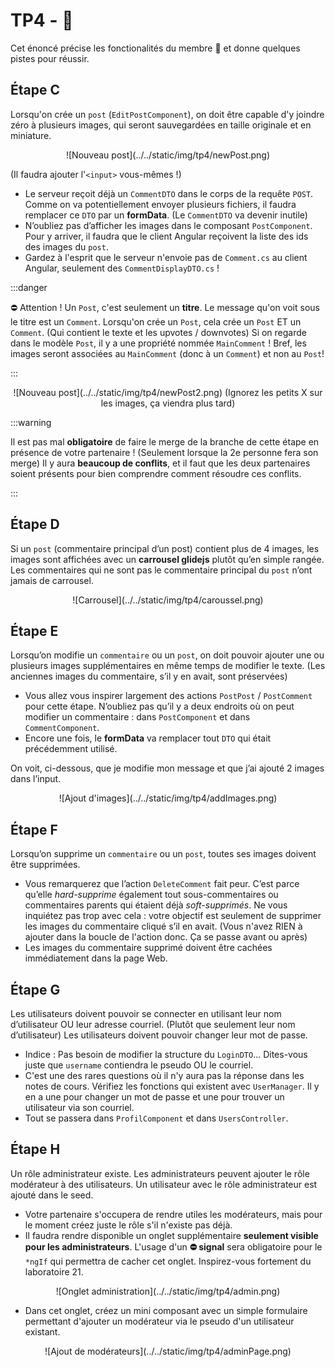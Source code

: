 # TP4 - 🛴

Cet énoncé précise les fonctionalités du membre 🛴 et donne quelques pistes pour réussir.

## Étape C

Lorsqu'on crée un `post` (`EditPostComponent`), on doit être capable d'y joindre zéro à plusieurs images, qui seront sauvegardées en taille originale et en miniature.

<center>![Nouveau post](../../static/img/tp4/newPost.png)</center>

(Il faudra ajouter l'`<input>` vous-mêmes !)

* Le serveur reçoit déjà un `CommentDTO` dans le corps de la requête `POST`. Comme on va potentiellement envoyer plusieurs fichiers, il faudra remplacer ce `DTO` par un **formData**. (Le `CommentDTO` va devenir inutile)
* N’oubliez pas d’afficher les images dans le composant `PostComponent`. Pour y arriver, il faudra que le client Angular reçoivent la liste des ids des images du `post`.
* Gardez à l'esprit que le serveur n'envoie pas de `Comment.cs` au client Angular, seulement des `CommentDisplayDTO.cs` !

:::danger

⛔ Attention ! Un `Post`, c'est seulement un **titre**. Le message qu'on voit sous le titre est un `Comment`. Lorsqu'on crée un `Post`, cela crée un `Post` ET un `Comment`. (Qui contient le texte et les upvotes / downvotes) Si on regarde dans le modèle `Post`, il y a une propriété nommée `MainComment` ! Bref, les images seront associées au `MainComment` (donc à un `Comment`) et non au `Post`!

:::

<center>![Nouveau post](../../static/img/tp4/newPost2.png)  
(Ignorez les petits X sur les images, ça viendra plus tard)</center>

:::warning

Il est pas mal **obligatoire** de faire le merge de la branche de cette étape en présence de votre partenaire ! (Seulement lorsque la 2e personne fera son merge) Il y aura **beaucoup de conflits**, et il faut que les deux partenaires soient présents pour bien comprendre comment résoudre ces conflits.

:::

## Étape D

Si un `post` (commentaire principal d’un post) contient plus de 4 images, les images sont affichées avec un **carrousel glidejs** plutôt qu’en simple rangée. Les commentaires qui ne sont pas le commentaire principal du `post` n’ont jamais de carrousel.

<center>![Carrousel](../../static/img/tp4/caroussel.png)</center>

## Étape E

Lorsqu’on modifie un `commentaire` ou un `post`, on doit pouvoir ajouter une ou plusieurs images supplémentaires en même temps de modifier le texte. (Les anciennes images du commentaire, s’il y en avait, sont préservées)

* Vous allez vous inspirer largement des actions `PostPost` / `PostComment`  pour cette étape. N’oubliez pas qu’il y a deux endroits où on peut modifier un commentaire : dans `PostComponent` et dans `CommentComponent`.
* Encore une fois, le **formData** va remplacer tout `DTO` qui était précédemment utilisé.

On voit, ci-dessous, que je modifie mon message et que j’ai ajouté 2 images dans l’input.

<center>![Ajout d'images](../../static/img/tp4/addImages.png)</center>

## Étape F

Lorsqu’on supprime un `commentaire` ou un `post`, toutes ses images doivent être supprimées.

* Vous remarquerez que l’action `DeleteComment` fait peur. C’est parce qu’elle _hard-supprime_ également tout sous-commentaires ou commentaires parents qui étaient déjà _soft-supprimés_. Ne vous inquiétez pas trop avec cela : votre objectif est seulement de supprimer les images du commentaire cliqué s’il en avait. (Vous n'avez RIEN à ajouter dans la boucle de l'action donc. Ça se passe avant ou après)
* Les images du commentaire supprimé doivent être cachées immédiatement dans la page Web.

## Étape G

Les utilisateurs doivent pouvoir se connecter en utilisant leur nom d’utilisateur OU leur adresse courriel. (Plutôt que seulement leur nom d’utilisateur) Les utilisateurs doivent pouvoir changer leur mot de passe.

* Indice : Pas besoin de modifier la structure du `LoginDTO`... Dites-vous juste que `username` contiendra le pseudo OU le courriel.
* C'est une des rares questions où il n'y aura pas la réponse dans les notes de cours. Vérifiez les fonctions qui existent avec `UserManager`. Il y en a une pour changer un mot de passe et une pour trouver un utilisateur via son courriel.
* Tout se passera dans `ProfilComponent` et dans `UsersController`.

## Étape H

Un rôle administrateur existe. Les administrateurs peuvent ajouter le rôle modérateur à des utilisateurs. Un utilisateur avec le rôle administrateur est ajouté dans le seed.

* Votre partenaire s'occupera de rendre utiles les modérateurs, mais pour le moment créez juste le rôle s'il n'existe pas déjà.
* Il faudra rendre disponible un onglet supplémentaire **seulement visible pour les administrateurs**. L'usage d'un **⛔ signal** sera obligatoire pour le `*ngIf` qui permettra de cacher cet onglet. Inspirez-vous fortement du laboratoire 21.

<center>![Onglet administration](../../static/img/tp4/admin.png)</center>

* Dans cet onglet, créez un mini composant avec un simple formulaire permettant d'ajouter un modérateur via le pseudo d'un utilisateur existant.

<center>![Ajout de modérateurs](../../static/img/tp4/adminPage.png)</center>

